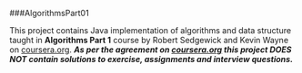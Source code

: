 ###AlgorithmsPart01

This project contains Java implementation of algorithms and data structure taught in **Algorithms Part 1** course by Robert Sedgewick and Kevin Wayne on [coursera.org](http://www.coursera.org). ***As per the agreement on [coursera.org](http://www.coursera.org) this project DOES NOT contain
solutions to exercise, assignments and interview questions.***